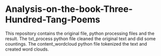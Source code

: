 # Analysis-on-the-book-Three-Hundred-Tang-Poems
This repository contains the original file, python processing files and the result.
The txt_process python file cleaned the original text and did some countings. The content_wordcloud python file tokenized the text and created word clouds. 

